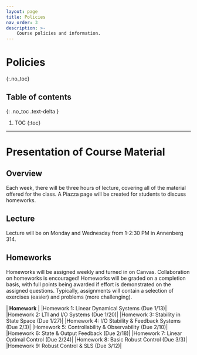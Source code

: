 ```yaml
---
layout: page
title: Policies
nav_order: 3
description: >-
    Course policies and information.
---
```


# Policies
{:.no_toc}

## Table of contents
{: .no_toc .text-delta }

1. TOC
{:toc}

---

# Presentation of Course Material

## Overview
Each week, there will be three hours of lecture, covering all of the material offered for the class. A Piazza page will be created for students to discuss homeworks. 

## Lecture
Lecture will be on Monday and Wednesday from 1-2:30 PM in Annenberg 314.

## Homeworks
Homeworks will be assigned weekly and turned in on Canvas. Collaboration on homeworks is encouraged! Homeworks will be graded on a completion basis, with full points being awarded if effort is demonstrated on the assigned questions. Typically, assignments will contain a selection of exercises (easier) and problems (more challenging).

| **Homework** |
|Homework 1: Linear Dynamical Systems (Due 1/13)|
|Homework 2: LTI and I/O Systems (Due 1/20)|
|Homework 3: Stability in State Space (Due 1/27)|
|Homework 4: I/O Stability & Feedback Systems (Due 2/3)|
|Homework 5: Controllability & Observability (Due 2/10)|
|Homework 6: State & Output Feedback (Due 2/18)|
|Homework 7: Linear Optimal Control (Due 2/24)|
|Homework 8: Basic Robust Control (Due 3/3)|
|Homework 9: Robust Control & SLS (Due 3/12)|